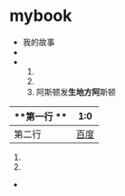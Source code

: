 # mybook
* 我的故事
* 
*   1. 
    1. 
    1. 阿斯顿发**生地方阿**斯顿

| **第一行 **| 1:0 |
| -- | -- |
| 第二行 | [百度](http://www.baidu.com) |

    
    
1. 
1. 

* 

